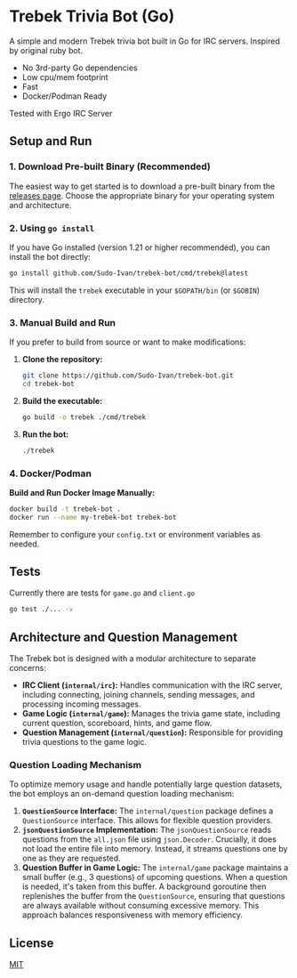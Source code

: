 # Trebek Trivia Bot (Go)

A simple and modern Trebek trivia bot built in Go for IRC servers. Inspired by original ruby bot.

- No 3rd-party Go dependencies
- Low cpu/mem footprint
- Fast
- Docker/Podman Ready

Tested with Ergo IRC Server

## Setup and Run

### 1. Download Pre-built Binary (Recommended)

The easiest way to get started is to download a pre-built binary from the [releases page](https://github.com/Sudo-Ivan/trebek-bot/releases). Choose the appropriate binary for your operating system and architecture.

### 2. Using `go install`

If you have Go installed (version 1.21 or higher recommended), you can install the bot directly:

```bash
go install github.com/Sudo-Ivan/trebek-bot/cmd/trebek@latest
```

This will install the `trebek` executable in your `$GOPATH/bin` (or `$GOBIN`) directory.

### 3. Manual Build and Run

If you prefer to build from source or want to make modifications:

1.  **Clone the repository:**
    ```bash
    git clone https://github.com/Sudo-Ivan/trebek-bot.git
    cd trebek-bot
    ```
2.  **Build the executable:**
    ```bash
    go build -o trebek ./cmd/trebek
    ```
3.  **Run the bot:**
    ```bash
    ./trebek
    ```

### 4. Docker/Podman

**Build and Run Docker Image Manually:**

```bash
docker build -t trebek-bot .
docker run --name my-trebek-bot trebek-bot
```

Remember to configure your `config.txt` or environment variables as needed.

## Tests

Currently there are tests for `game.go` and `client.go`

```bash
go test ./... -v
```

## Architecture and Question Management

The Trebek bot is designed with a modular architecture to separate concerns:

*   **IRC Client (`internal/irc`):** Handles communication with the IRC server, including connecting, joining channels, sending messages, and processing incoming messages.
*   **Game Logic (`internal/game`):** Manages the trivia game state, including current question, scoreboard, hints, and game flow.
*   **Question Management (`internal/question`):** Responsible for providing trivia questions to the game logic.

### Question Loading Mechanism

To optimize memory usage and handle potentially large question datasets, the bot employs an on-demand question loading mechanism:

1.  **`QuestionSource` Interface:** The `internal/question` package defines a `QuestionSource` interface. This allows for flexible question providers.
2.  **`jsonQuestionSource` Implementation:** The `jsonQuestionSource` reads questions from the `all.json` file using `json.Decoder`. Crucially, it does not load the entire file into memory. Instead, it streams questions one by one as they are requested.
3.  **Question Buffer in Game Logic:** The `internal/game` package maintains a small buffer (e.g., 3 questions) of upcoming questions. When a question is needed, it's taken from this buffer. A background goroutine then replenishes the buffer from the `QuestionSource`, ensuring that questions are always available without consuming excessive memory. This approach balances responsiveness with memory efficiency.

## License

[MIT](LICENSE)
